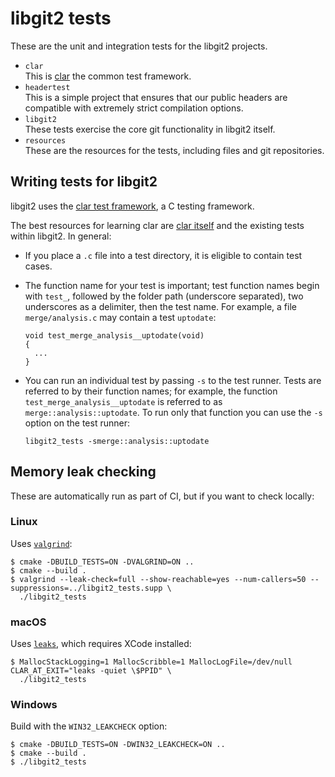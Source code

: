 # libgit2 tests

These are the unit and integration tests for the libgit2 projects.

* `clar`  
  This is [clar](https://github.com/clar-test/clar) the common test framework.
* `headertest`  
  This is a simple project that ensures that our public headers are
  compatible with extremely strict compilation options.
* `libgit2`  
  These tests exercise the core git functionality in libgit2 itself.
* `resources`  
  These are the resources for the tests, including files and git
  repositories.

## Writing tests for libgit2

libgit2 uses the [clar test framework](http://github.com/clar-test/clar), a
C testing framework.

The best resources for learning clar are [clar itself](https://github.com/clar-test/clar)
and the existing tests within libgit2.  In general:

* If you place a `.c` file into a test directory, it is eligible to contain
test cases.
* The function name for your test is important; test function names begin
  with `test_`, followed by the folder path (underscore separated), two
  underscores as a delimiter, then the test name.  For example, a file
  `merge/analysis.c` may contain a test `uptodate`:

  ```
  void test_merge_analysis__uptodate(void)
  {
    ...
  }
  ```

* You can run an individual test by passing `-s` to the test runner.  Tests
  are referred to by their function names; for example, the function
  `test_merge_analysis__uptodate` is referred to as `merge::analysis::uptodate`.
  To run only that function you can use the `-s` option on the test runner:

  ```
  libgit2_tests -smerge::analysis::uptodate
  ```

## Memory leak checking

These are automatically run as part of CI, but if you want to check locally:

### Linux

Uses [`valgrind`](http://www.valgrind.org/):

```console
$ cmake -DBUILD_TESTS=ON -DVALGRIND=ON ..
$ cmake --build .
$ valgrind --leak-check=full --show-reachable=yes --num-callers=50 --suppressions=../libgit2_tests.supp \
  ./libgit2_tests
```

### macOS

Uses [`leaks`](https://developer.apple.com/library/archive/documentation/Performance/Conceptual/ManagingMemory/Articles/FindingLeaks.html), which requires XCode installed:

```console
$ MallocStackLogging=1 MallocScribble=1 MallocLogFile=/dev/null CLAR_AT_EXIT="leaks -quiet \$PPID" \
  ./libgit2_tests
```

### Windows

Build with the `WIN32_LEAKCHECK` option:

```console
$ cmake -DBUILD_TESTS=ON -DWIN32_LEAKCHECK=ON ..
$ cmake --build .
$ ./libgit2_tests
```
